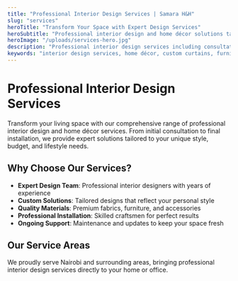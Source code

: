 ```yaml
---
title: "Professional Interior Design Services | Samara H&H"
slug: "services"
heroTitle: "Transform Your Space with Expert Design Services"
heroSubtitle: "Professional interior design and home décor solutions tailored to your style, budget, and lifestyle"
heroImage: "/uploads/services-hero.jpg"
description: "Professional interior design services including consultation, room makeovers, custom curtains, furniture selection, home staging, and maintenance. Expert home décor solutions in Nairobi, Kenya."
keywords: "interior design services, home décor, custom curtains, furniture selection, home staging, interior consultation, Nairobi interior design"
---
```


# Professional Interior Design Services

Transform your living space with our comprehensive range of professional interior design and home décor services. From initial consultation to final installation, we provide expert solutions tailored to your unique style, budget, and lifestyle needs.

## Why Choose Our Services?

- **Expert Design Team**: Professional interior designers with years of experience
- **Custom Solutions**: Tailored designs that reflect your personal style
- **Quality Materials**: Premium fabrics, furniture, and accessories
- **Professional Installation**: Skilled craftsmen for perfect results
- **Ongoing Support**: Maintenance and updates to keep your space fresh

## Our Service Areas

We proudly serve Nairobi and surrounding areas, bringing professional interior design services directly to your home or office.
